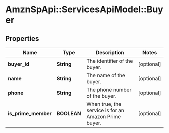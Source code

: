 # AmznSpApi::ServicesApiModel::Buyer

## Properties
Name | Type | Description | Notes
------------ | ------------- | ------------- | -------------
**buyer_id** | **String** | The identifier of the buyer. | [optional] 
**name** | **String** | The name of the buyer. | [optional] 
**phone** | **String** | The phone number of the buyer. | [optional] 
**is_prime_member** | **BOOLEAN** | When true, the service is for an Amazon Prime buyer. | [optional] 

